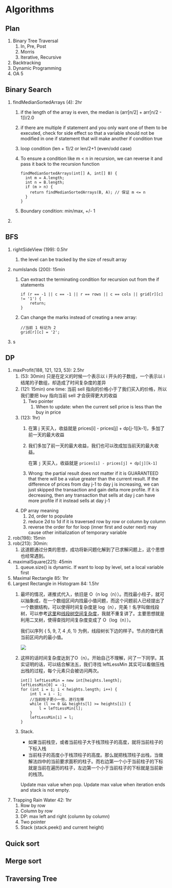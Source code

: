 # Algorithms

## Plan

1. Binary Tree Traversal
   1. In, Pre, Post
   2. Morris
   3. Iterative, Recursive
2. Backtracking
3. Dynamic Programming
4. OA 5

## Binary Search

1. findMedianSortedArrays \(4\): 2hr
   1. if the length of the array is even, the median is \(arr\[n/2\] + arr\[n/2 - 1\]\)/2.0
   2. if there are multiple if statement and you only want one of them to be executed, check for side effect so that a variable should not be modified in one if statement that will make another if condition true
   3. loop condition \(len + 1\)/2 or len/2+1 \(even/odd case\)
   4. To ensure a condition like m &lt; n in recursion, we can reverse it and pass it back to the recursion function

      ```text
      findMedianSortedArrays(int[] A, int[] B) {
        int m = A.length;
        int n = B.length;
        if (m > n) {
          return findMedianSortedArrays(B, A); // 保证 m <= n
        }
      }
      ```

   5. Boundary condition: min/max, +/- 1
2. 
## BFS

1. rightSideView \(199\): 0.5hr

   1. the level can be tracked by the size of result array

2. numIslands \(200\): 15min
   1. Can extract the terminating condition for recursion out from the if statements

      ```text
      if (r == -1 || c == -1 || r == rows || c == cols || grid[r][c] != '1') {
          return;
      }
      ```

   2. Can change the marks instead of creating a new array:

      ```text
      //当前 1 标记为 2
      grid[r][c] = '2';
      ```
3. s

## DP

1. maxProfit\(188, 121, 123, 53\): 2.5hr
   1. \(53: 30min\) 只是在定义的时候一个表示以 i 开头的子数组，一个表示以 i 结尾的子数组，却造成了时间复杂度的差异
   2. \(121: 15min\) one time: 当前 sell 指向的价格小于了我们买入的价格，所以我们要把 buy 指向当前 sell 才会获得更大的收益
      1. Two pointer
         1. When to update: when the current sell price is less than the buy in price
   3. \(123: 1hr\)
      1. 在第 j 天买入，收益就是 prices\[i\] - prices\[j\] + dp\[j-1\]\[k-1\]，多加了前一天的最大收益
      2. 我们多加了前一天的最大收益，我们也可以改成加当前天的最大收益。

         在第 `j` 天买入，收益就是 `prices[i] - prices[j] + dp[j][k-1]`

      3. Wrong: the partial result does not matter if it is GUARANTEED that there will be a value greater than the current result. If the difference of prices from day j-1 to day j is increasing, we can just skipped the transaction and gain delta more profile. If it is decreasing, then any transaction that sells at day j can have more profile if it instead sells at day j-1
   4. DP array meaning
      1. 2d, order to populate
      2. reduce 2d to 1d if it is traversed row by row or column by column
      3. reverse the order for for loop \(inner first and outer next\) may cause other initialization of temporary variable
2. rob\(198\): 15min
3. rob\(213\): 30min:
   1. 这道题通过分类的思想，成功将新问题化解到了已求解问题上，这个思想也经常遇到。
4. maximalSquare\(221\): 45min
   1. queue.size\(\) is dynamic. If want to loop by level, set a local variable first
5. Maximal Rectangle 85: 1hr
6. Largest Rectangle in Histogram 84: 1.5hr
   1. 最坏的情况，递推式代入，依旧是 O（n log（n））。而找最小柱子，就可以抽象成，在一个数组区间内找最小值问题，而这个问题前人已经提出了一个数据结构，可以使得时间复杂度是 log（n），完美！名字叫做线段树，可以参考[这里](https://zhuanlan.zhihu.com/p/34150142)和[线段树空间复杂度](https://blog.csdn.net/gl486546/article/details/78243098)，我就不重复讲了。主要思想就是利用二叉树，使得查找时间复杂度变成了 O（log（n））。

      我们以序列 { 5, 9, 7, 4 ,6, 1} 为例，线段树长下边的样子。节点的值代表当前区间内的最小值。

      ![](https://windliang.oss-cn-beijing.aliyuncs.com/84_3.jpg)

   2. 这样的话时间复杂度达到了O（n）。开始自己不理解，问了一下同学。其实证明的话，可以结合解法五，我们寻找 leftLessMin 其实可以看做压栈出栈的过程，每个元素只会被访问两次。

      ```text
      int[] leftLessMin = new int[heights.length];
      leftLessMin[0] = -1;
      for (int i = 1; i < heights.length; i++) {
          int l = i - 1;
          //当前柱子更小一些，进行左移
          while (l >= 0 && heights[l] >= heights[i]) {
              l = leftLessMin[l];
          }
          leftLessMin[i] = l;
      }
      ```

   3. Stack. 

      * 如果当前栈空，或者当前柱子大于栈顶柱子的高度，就将当前柱子的下标入栈
      * 当前柱子的高度小于栈顶柱子的高度。那么就把栈顶柱子出栈，当做解法四中的当前要求面积的柱子。而右边第一个小于当前柱子的下标就是当前在遍历的柱子，左边第一个小于当前柱子的下标就是当前新的栈顶。

      Update max value when pop. Update max value when iteration ends and stack is not empty.
7. Trapping Rain Water 42: 1hr
   1. Row by row
   2. Column by row
   3. DP: max left and right \(column by column\)
   4. Two pointer
   5. Stack \(stack.peek\(\) and current height\)









## Quick sort

## Merge sort





## 

## Traversing Tree

